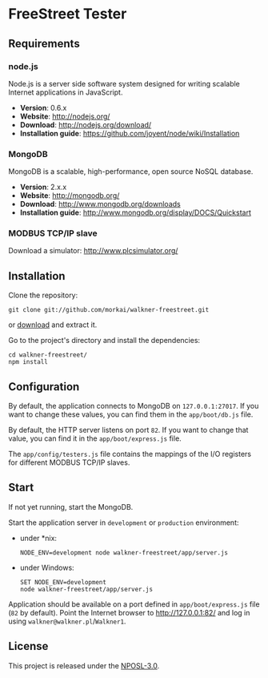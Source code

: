 # FreeStreet Tester

## Requirements

### node.js

Node.js is a server side software system designed for writing scalable
Internet applications in JavaScript.

  * __Version__: 0.6.x
  * __Website__: http://nodejs.org/
  * __Download__: http://nodejs.org/download/
  * __Installation guide__: https://github.com/joyent/node/wiki/Installation

### MongoDB

MongoDB is a scalable, high-performance, open source NoSQL database.

  * __Version__: 2.x.x
  * __Website__: http://mongodb.org/
  * __Download__: http://www.mongodb.org/downloads
  * __Installation guide__: http://www.mongodb.org/display/DOCS/Quickstart

### MODBUS TCP/IP slave

Download a simulator: http://www.plcsimulator.org/

## Installation

Clone the repository:

```
git clone git://github.com/morkai/walkner-freestreet.git
```

or [download](https://github.com/morkai/walkner-freestreet/zipball/master)
and extract it.

Go to the project's directory and install the dependencies:

```
cd walkner-freestreet/
npm install
```

## Configuration

By default, the application connects to MongoDB on `127.0.0.1:27017`.
If you want to change these values, you can find them in the `app/boot/db.js` file.

By default, the HTTP server listens on port `82`. If you want to change that value,
you can find it in the `app/boot/express.js` file.

The `app/config/testers.js` file contains the mappings of the I/O registers
for different MODBUS TCP/IP slaves.

## Start

If not yet running, start the MongoDB.

Start the application server in `development` or `production` environment:

  * under *nix:

    ```
    NODE_ENV=development node walkner-freestreet/app/server.js
    ```

  * under Windows:

    ```
    SET NODE_ENV=development
    node walkner-freestreet/app/server.js
    ```

Application should be available on a port defined in `app/boot/express.js` file
(`82` by default). Point the Internet browser to http://127.0.0.1:82/
and log in using `walkner@walkner.pl`/`Walkner1`.

## License

This project is released under the
[NPOSL-3.0](https://raw.github.com/morkai/walkner-freestreet/master/license.md).
